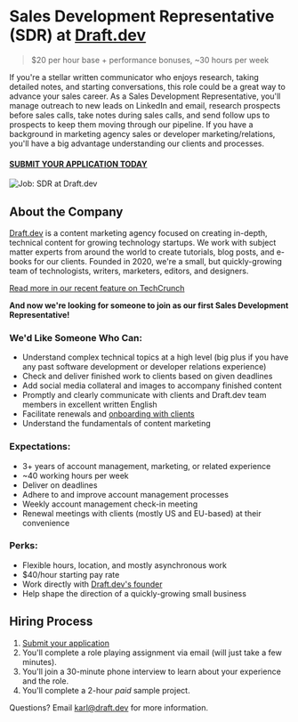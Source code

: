 # Sales Development Representative (SDR) at [Draft.dev](https://draft.dev/)
> $20 per hour base + performance bonuses, ~30 hours per week

If you're a stellar written communicator who enjoys research, taking detailed notes, and starting conversations, this role could be a great way to advance your sales career. As a Sales Development Representative, you'll manage outreach to new leads on LinkedIn and email, research prospects before sales calls, take notes during sales calls, and send follow ups to prospects to keep them moving through our pipeline. If you have a background in marketing agency sales or developer marketing/relations, you'll have a big advantage understanding our clients and processes.

#### [SUBMIT YOUR APPLICATION TODAY](https://airtable.com/shrUc4UbBwR9odvsl)

![Job: SDR at Draft.dev](https://draft.dev/learn/assets/posts/promotion.png)

## About the Company
[Draft.dev](https://draft.dev/) is a content marketing agency focused on creating in-depth, technical content for growing technology startups. We work with subject matter experts from around the world to create tutorials, blog posts, and e-books for our clients. Founded in 2020, we're a small, but quickly-growing team of technologists, writers, marketers, editors, and designers.

[Read more in our recent feature on TechCrunch](https://techcrunch.com/2021/07/29/draft-dev-ceo-karl-hughes-on-the-importance-of-using-experts-in-developer-marketing/)

**And now we're looking for someone to join as our first Sales Development Representative!**

### We'd Like Someone Who Can:
- Understand complex technical topics at a high level (big plus if you have any past software development or developer relations experience)
- Check and deliver finished work to clients based on given deadlines
- Add social media collateral and images to accompany finished content
- Promptly and clearly communicate with clients and Draft.dev team members in excellent written English
- Facilitate renewals and [onboarding with clients](https://draft.dev/learn/client-onboarding)
- Understand the fundamentals of content marketing

### Expectations:
- 3+ years of account management, marketing, or related experience
- ~40 working hours per week
- Deliver on deadlines
- Adhere to and improve account management processes
- Weekly account management check-in meeting
- Renewal meetings with clients (mostly US and EU-based) at their convenience

### Perks:
- Flexible hours, location, and mostly asynchronous work
- $40/hour starting pay rate
- Work directly with [Draft.dev's founder](https://www.linkedin.com/in/karllhughes)
- Help shape the direction of a quickly-growing small business

## Hiring Process
1. [Submit your application](https://airtable.com/shrUc4UbBwR9odvsl)
2. You'll complete a role playing assignment via email (will just take a few minutes).
3. You'll join a 30-minute phone interview to learn about your experience and the role.
4. You'll complete a 2-hour *paid* sample project.

Questions? Email [karl@draft.dev](mailto:karl@draft.dev) for more information.
